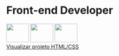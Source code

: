 <h1> Front-end Developer</h1>
<div style="display: inline_block">
<img src="https://cdn.jsdelivr.net/gh/devicons/devicon/icons/html5/html5-original-wordmark.svg" width="60" height="50"/>
<img src="https://cdn.jsdelivr.net/gh/devicons/devicon/icons/css3/css3-original-wordmark.svg" width="60" height="50"/>
<img src="https://cdn.jsdelivr.net/gh/devicons/devicon/icons/javascript/javascript-original.svg" width="60" height="50"/>
</div>
<a href="https://gustavovinicius1.github.io/projeto-desenvolvido-html-css/" target="_blank">Visualizar projeto HTML/CSS</a>
